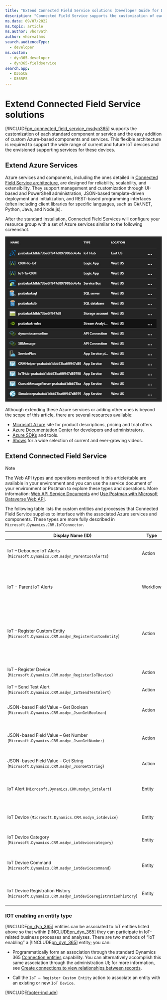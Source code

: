 ```yaml
---
title: "Extend Connected Field Service solutions (Developer Guide for Dynamics 365) | MicrosoftDocs"
description: "Connected Field Service supports the customization of each standard component or service and the easy addition of custom Azure-based components and services."
ms.date: 09/07/2022
ms.topic: article
ms.author: vhorvath
author: vhorvathms
search.audienceType: 
  - developer
ms.custom: 
  - dyn365-developer
  - dyn365-fieldservice
search.app: 
  - D365CE
  - D365FS
---
```


# Extend Connected Field Service solutions

[!INCLUDE[pn_connected_field_service_msdyn365](../../includes/pn-connected-field-service-msdyn365.md)] supports the customization of each standard component or service and the easy addition of custom Azure-based components and services. This flexible architecture is required to support the wide range of current and future IoT devices and the envisioned supporting services for these devices.  
  
## Extend Azure Services

Azure services and components, including the ones detailed in [Connected Field Service architecture](connected-field-service-architecture.md), are designed for reliability, scalability, and extensibility. They support management and customization through UI-based and PowerShell administration, JSON-based template-driven deployment and initialization, and REST-based programming interfaces (often including client libraries for specific languages, such as C#/.NET, Python, Java, and Node.js).  
  
 After the standard installation, Connected Field Services will configure your resource group with a set of Azure services similar to the following screenshot.  
  
 ![Connected Field Service Standard Azure Services.](../media/iot-standard-azure-service.jpg "Connected Field Service Standard Azure Services")  
  
 Although extending these Azure services or adding other ones is beyond the scope of this article, there are several resources available:  
  
- [Microsoft Azure](https://azure.microsoft.com/) site for product descriptions, pricing and trial offers.
- [Azure Documentation Center](https://azure.microsoft.com/documentation/) for developers and administrators.
- [Azure SDKs](https://azure.microsoft.com/downloads/) and tools.
- [Shows](/shows/) for a wide selection of current and ever-growing videos.
  
## Extend Connected Field Service

> [!NOTE]
> The Web API types and operations mentioned in this article/table are available in your environment and you can use the service document of your environment or Postman to explore these types and operations. More information: [Web API Service Documents](/power-apps/developer/data-platform/webapi/web-api-service-documents) and [Use Postman with Microsoft Dataverse Web API](/power-apps/developer/data-platform/webapi/use-postman-web-api).

The following table lists the custom entities and processes that Connected Field Service supplies to interface with the associated Azure services and components. These types are more fully described in `Microsoft.Dynamics.CRM.IoTConnector`.
  
|Display Name (ID)|Type|Description|  
|-------------------------|----------|-----------------|  
|IoT – Debounce IoT Alerts (`Microsoft.Dynamics.CRM.msdyn_ParentIoTAlerts`)|Action|Links potential redundant alerts to an existing parent alert|  
|IoT - Parent IoT Alerts|Workflow|Calls the `IoT - Debounce IoT Alerts` action and passes 60 for the `TimespanSeconds` parameter|  
|IoT – Register Custom Entity (`Microsoft.Dynamics.CRM.msdyn_RegisterCustomEntity`)|Action|Registers any custom entity that may or may not already have connected IoT devices. This action invokes the `IoT – Register Device` action.|  
|IoT – Register Device (`Microsoft.Dynamics.CRM.msdyn_RegisterIoTDevice`)|Action|Publishes the registration requests for an IoT device|  
|IoT – Send Test Alert (`Microsoft.Dynamics.CRM.msdyn_IoTSendTestAlert`)|Action|*Reserved for future use*|  
|JSON-based Field Value – Get Boolean (`Microsoft.Dynamics.CRM.msdyn_JsonGetBoolean`)|Action|Reads a Boolean property in the specified JSON object|  
|JSON-based Field Value – Get Number (`Microsoft.Dynamics.CRM.msdyn_JsonGetNumber`)|Action|Reads a numeric property in the specified JSON object|  
|JSON-based Field Value – Get String (`Microsoft.Dynamics.CRM.msdyn_JsonGetString`)|Action|Reads a string property in the specified JSON object|  
|IoT Alert (`Microsoft.Dynamics.CRM.msdyn_iotalert`)|Entity|Represents a notable event sent from the associated IoT Hub|  
|IoT Device (`Microsoft.Dynamics.CRM.msdyn_iotdevice`)|Entity|Represents a connected device that can be registered with a IoT Hub|  
|IoT Device Category (`Microsoft.Dynamics.CRM.msdyn_iotdevicecategory`)|Entity|Represents a logical grouping of IoT devices|  
|IoT Device Command (`Microsoft.Dynamics.CRM.msdyn_iotdevicecommand`)|Entity|Represents an outgoing message to a device connected to the IoT Hub|  
|IoT Device Registration History (`Microsoft.Dynamics.CRM.msdyn_iotdeviceregistrationhistory`)|Entity|Tracks registration activities of an IoT device|  
  
### IOT enabling an entity type

 [!INCLUDE[pn_dyn_365](../../includes/pn-dyn-365.md)] entities can be associated to IoT entities listed above so that within [!INCLUDE[pn_dyn_365](../../includes/pn-dyn-365.md)] they can participate in IoT-related business processes and analyses. There are two methods of “IoT enabling” a [!INCLUDE[pn_dyn_365](../../includes/pn-dyn-365.md)] entity; you can:  
  
- Programmatically form an association through the standard Dynamics 365 [Connection entities](../../developer/connection-entities.md) capability. You can alternatively accomplish this same association through the administration UI; for more information, see [Create connections to view relationships between records](/dynamics365/customerengagement/on-premises/basics/create-connections-view-relationships-between-records).  
  
- Call the `IoT – Register Custom Entity` action to associate an entity with an existing or new `IoT Device`.  

[!INCLUDE[footer-include](../../includes/footer-banner.md)]
